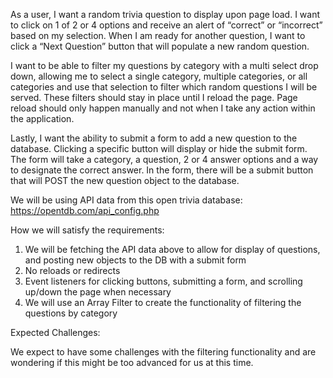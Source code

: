 As a user, I want a random trivia question to display upon page load. I want to click on 1 of 2 or 4 options and receive an alert of “correct” or “incorrect” based on my selection. When I am ready for another question, I want to click a “Next Question” button that will populate a new random question.

I want to be able to filter my questions by category with a multi select drop down, allowing me to select a single category, multiple categories, or all categories and use that selection to filter which random questions I will be served. These filters should stay in place until I reload the page. Page reload should only happen manually and not when I take any action within the application.

Lastly, I want the ability to submit a form to add a new question to the database. Clicking a specific button  will display or hide the submit form. The form will take a category, a question, 2 or 4 answer options and a way to designate the correct answer.  In the form, there will be a submit button that will POST the new question object to the database. 

We will be using API data from this open trivia database: https://opentdb.com/api_config.php

How we will satisfy the requirements:

1.  We will be fetching the API data above to allow for display of questions, and  posting new objects to the DB with a submit form
2. No reloads or redirects
3. Event listeners for clicking buttons, submitting a form, and scrolling up/down the page when necessary
4. We will use an Array Filter to create the functionality of filtering the questions by category


Expected Challenges:

We expect to have some challenges with the filtering functionality and are wondering if this might be too advanced for us at this time.